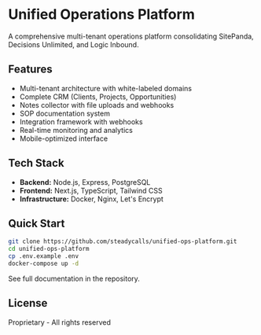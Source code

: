 # Unified Operations Platform

A comprehensive multi-tenant operations platform consolidating SitePanda, Decisions Unlimited, and Logic Inbound.

## Features

- Multi-tenant architecture with white-labeled domains
- Complete CRM (Clients, Projects, Opportunities)
- Notes collector with file uploads and webhooks
- SOP documentation system
- Integration framework with webhooks
- Real-time monitoring and analytics
- Mobile-optimized interface

## Tech Stack

- **Backend:** Node.js, Express, PostgreSQL
- **Frontend:** Next.js, TypeScript, Tailwind CSS
- **Infrastructure:** Docker, Nginx, Let's Encrypt

## Quick Start

```bash
git clone https://github.com/steadycalls/unified-ops-platform.git
cd unified-ops-platform
cp .env.example .env
docker-compose up -d
```

See full documentation in the repository.

## License

Proprietary - All rights reserved

